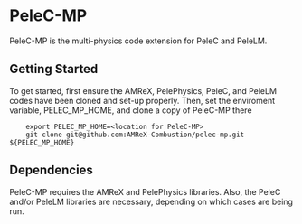 # PeleC-MP

PeleC-MP is the multi-physics code extension for PeleC and PeleLM.

## Getting Started

To get started, first ensure the AMReX, PelePhysics, PeleC, and PeleLM codes have been cloned and set-up properly. Then, set the enviroment variable, PELEC_MP_HOME, and clone a copy of PeleC-MP there
```
    export PELEC_MP_HOME=<location for PeleC-MP>
    git clone git@github.com:AMReX-Combustion/pelec-mp.git ${PELEC_MP_HOME}
```

## Dependencies

PeleC-MP requires the AMReX and PelePhysics libraries. Also, the PeleC and/or PeleLM libraries are necessary, depending on which cases are being run.
